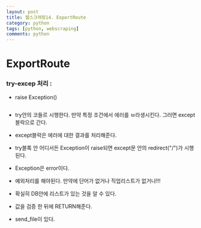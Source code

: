 ```yaml
---
layout: post
title: 웹스크래핑14. ExportRoute
category: python
tags: [python, webscraping]
comments: python
---
```


# ExportRoute

### try-excep 처리 :
- raise Exception()

```python

```

- try안의 코들르 시행한다. 만약 특정 조건에서 에러를 ㅂ라생시킨다. 그러면 except블락으로 간다.

- except블락은 에러에 대한 결과를 처리해준다.

- try블록 안 어디서든 Exception이 raise되면 except문 안의 redirect("/")가 시행된다.

- Exception은 error이다.

- 예외처리를 해야된다. 만약에 단어가 없거나 직업리스트가 없거나!!!

- 확실히 DB안에 리스트가 있는 것을 알 수 있다.

- 값을 검증 한 뒤에 RETURN해준다.

- send_file이 있다.